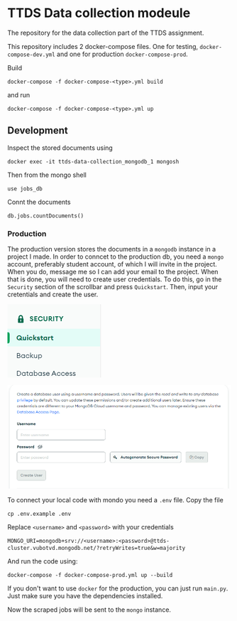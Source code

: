 # TTDS Data collection modeule

The repository for the data collection part of the TTDS assignment. 

This repository includes 2 docker-compose files. One for testing, `docker-compose-dev.yml` and one for production `docker-compose-prod`.

Build
```
docker-compose -f docker-compose-<type>.yml build
```

and run

```
docker-compose -f docker-compose-<type>.yml up
```

## Development

Inspect the stored documents using

```
docker exec -it ttds-data-collection_mongodb_1 mongosh
```

Then from the mongo shell

```
use jobs_db
```

Connt the documents

```
db.jobs.countDocuments()
```

### Production

The production version stores the documents in a `mongodb` instance in a project I made. In order to conncet to the production db, you need a `mongo` account, preferably student account, of which I will invite in the project. When you do, message me so I can add your email to the project. When that is done, you will need to create user credentials. To do this, go in the `Security` section of the scrollbar and press `Quickstart`. Then, input your cretentials and create the user.

![alt text](docs/create_credentals_quickstart.png)

![alt text](docs/create_credentals.png)

To connect your local code with mondo you need a `.env` file. Copy the file

```
cp .env.example .env
```

Replace `<username>` and `<password>` with your credentials
```
MONGO_URI=mongodb+srv://<username>:<password>@ttds-cluster.vubotvd.mongodb.net/?retryWrites=true&w=majority
```

And run the code using:
```
docker-compose -f docker-compose-prod.yml up --build
```

If you don't want to use `docker` for the production, you can just run `main.py`. Just make sure you have the dependencies installed. 

Now the scraped jobs will be sent to the `mongo` instance.
